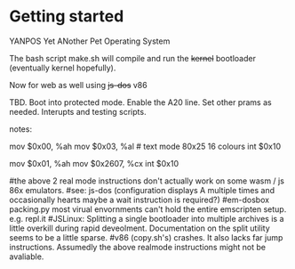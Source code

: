 # Getting started

YANPOS
Yet ANother Pet Operating System

The bash script make.sh will compile and run the ~~kernel~~ bootloader (eventually kernel hopefully). 

Now for web as well using ~~js-dos~~ v86 

TBD.
Boot into protected mode.
Enable the A20 line. Set other prams as needed.
Interupts and testing scripts.

notes:

  mov $0x00, %ah
  mov $0x03, %al  # text mode 80x25 16 colours
  int $0x10

  mov $0x01, %ah
  mov $0x2607, %cx
  int $0x10
  
#the above 2 real mode instructions don't actually work on some wasm / js 86x emulators.
#see: js-dos (configuration displays A multiple times and occasionally hearts maybe a wait instruction is required?)
#em-dosbox packing.py most virual envornments can't hold the entire emscripten setup. e.g. repl.it
#JSLinux: Splitting a single bootloader into multiple archives is a little overkill during rapid deveolment. Documentation on the split utility seems to be a little sparse.
#v86 (copy.sh's) crashes. It also lacks far jump instructions. Assumedly the above realmode instructions might not be avaliable.
